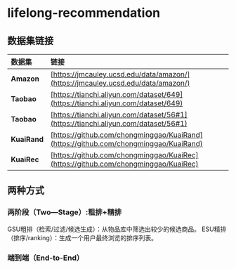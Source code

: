 # lifelong-recommendation
## 数据集链接

| 数据集 | 链接 |
| :---  | :--- |
| **Amazon** | [https://jmcauley.ucsd.edu/data/amazon/](https://jmcauley.ucsd.edu/data/amazon/) |
| **Taobao** | [https://tianchi.aliyun.com/dataset/649](https://tianchi.aliyun.com/dataset/649) |
| **Taobao** | [https://tianchi.aliyun.com/dataset/56#1](https://tianchi.aliyun.com/dataset/56#1) |
| **KuaiRand** | [https://github.com/chongminggao/KuaiRand](https://github.com/chongminggao/KuaiRand) |
| **KuaiRec** | [https://github.com/chongminggao/KuaiRec](https://github.com/chongminggao/KuaiRec) |

## 两种方式
### 两阶段（Two—Stage）:粗排+精排
GSU粗排（检索/过滤/候选生成）：从物品库中筛选出较少的候选商品。
ESU精排（排序/ranking）：生成一个用户最终浏览的排序列表。

### 端到端（End-to-End）
